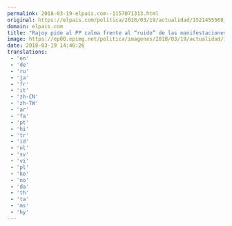 ```yaml
---
permalink: 2018-03-19-elpais.com--1157071313.html
original: https://elpais.com/politica/2018/03/19/actualidad/1521455568_593848.html#?ref=rss&format=simple&link=link
domain: elpais.com
title: "Rajoy pide al PP calma frente al “ruido” de las manifestaciones y el “exceso de movilizaciones”"
image: https://ep00.epimg.net/politica/imagenes/2018/03/19/actualidad/1521455568_593848_1521470192_rrss_normal.jpg
date: 2018-03-19 14:46:26
translations: 
 - 'en'
 - 'de'
 - 'ru'
 - 'ja'
 - 'fr'
 - 'it'
 - 'zh-CN'
 - 'zh-TW'
 - 'ar'
 - 'fa'
 - 'pt'
 - 'hi'
 - 'tr'
 - 'id'
 - 'nl'
 - 'sv'
 - 'vi'
 - 'pl'
 - 'ko'
 - 'no'
 - 'da'
 - 'th'
 - 'ta'
 - 'ms'
 - 'hy'
---
```


